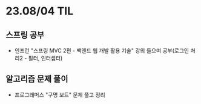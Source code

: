 # 23.08/04 TIL

## 스프링 공부

- 인프런 "스프링 MVC 2편 - 백엔드 웹 개발 활용 기술" 강의 들으며 공부(로그인 처리2 - 필터, 인터셉터)

## 알고리즘 문제 풀이

- 프로그래머스 "구명 보트" 문제 풀고 정리
